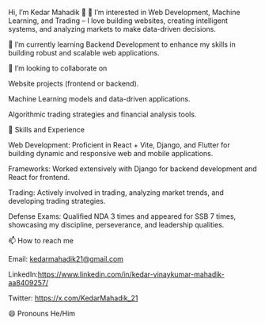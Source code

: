 Hi, I’m Kedar Mahadik 👋
👀 I’m interested in
Web Development, Machine Learning, and Trading – I love building websites, creating intelligent systems, and analyzing markets to make data-driven decisions.

🌱 I’m currently learning
Backend Development to enhance my skills in building robust and scalable web applications.

💞️ I’m looking to collaborate on

Website projects (frontend or backend).

Machine Learning models and data-driven applications.

Algorithmic trading strategies and financial analysis tools.

🚀 Skills and Experience

Web Development: Proficient in React + Vite, Django, and Flutter for building dynamic and responsive web and mobile applications.

Frameworks: Worked extensively with Django for backend development and React for frontend.

Trading: Actively involved in trading, analyzing market trends, and developing trading strategies.

Defense Exams: Qualified NDA 3 times and appeared for SSB 7 times, showcasing my discipline, perseverance, and leadership qualities.

📫 How to reach me

Email: kedarmahadik21@gmail.com

LinkedIn:https://www.linkedin.com/in/kedar-vinaykumar-mahadik-aa8409257/

Twitter: https://x.com/KedarMahadik_21

😄 Pronouns
He/Him


